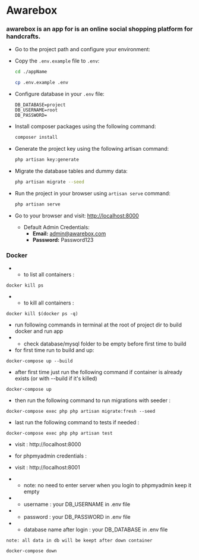 # Awarebox

### awarebox is an app for  is an online social shopping platform for handcrafts.

- Go to the project path and configure your environment:
- Copy the `.env.example` file to `.env`:
    ```bash
    cd ./appName

    cp .env.example .env
    ```
- Configure database in your `.env` file:
    ```dotenv
    DB_DATABASE=project
    DB_USERNAME=root
    DB_PASSWORD=
    ```
- Install composer packages using the following command:
    ```bash
    composer install
    ```
- Generate the project key using the following artisan command:
    ```bash
    php artisan key:generate
    ```

- Migrate the database tables and dummy data:
  ```bash
  php artisan migrate --seed
  ```

- Run the project in your browser using `artisan serve` command:
    ```bash
    php artisan serve
    ```
- Go to your browser and visit: [http://localhost:8000](http://localhost:8000)
    - Default Admin Credentials:
        - **Email:** admin@awarebox.com
        - **Password:** Password123

### Docker

- - to list all containers :
```
docker kill ps
```
- - to kill all containers :
```
docker kill $(docker ps -q)
```

- run following commands in terminal at the root of project dir to build docker and run app
- - check database/mysql folder to be empty before first time to build
- for first time run to build and up:
```
docker-compose up --build
```
- after first time just run the following command if container is already exists (or with --build if it's killed)
```
docker-compose up
```
- then run the following command to run migrations with seeder :
```
docker-compose exec php php artisan migrate:fresh --seed
```
- last run the following command to tests if needed :
```
docker-compose exec php php artisan test
```

- visit : http://localhost:8000


- for phpmyadmin credentials :
- visit : http://localhost:8001
-  - note: no need to enter server when you login to phpmyadmin keep it empty
- - username : your DB_USERNAME in .env file
- - password : your DB_PASSWORD in .env file
- - database name after login : your DB_DATABASE in .env file

``note: all data in db will be keept after down container``

```
docker-compose down
```
